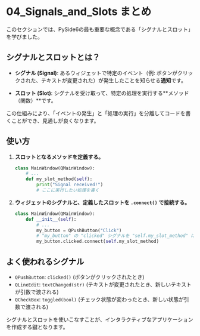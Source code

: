 # 04_Signals_and_Slots まとめ

このセクションでは、PySide6の最も重要な概念である「シグナルとスロット」を学びました。

## シグナルとスロットとは？

- **シグナル (Signal)**: あるウィジェットで特定のイベント（例: ボタンがクリックされた、テキストが変更された）が発生したことを知らせる**通知**です。

- **スロット (Slot)**: シグナルを受け取って、特定の処理を実行する**メソッド（関数）**です。

この仕組みにより、「イベントの発生」と「処理の実行」を分離してコードを書くことができ、見通しが良くなります。

## 使い方

1. **スロットとなるメソッドを定義する。**
   ```python
   class MainWindow(QMainWindow):
       # ...
       def my_slot_method(self):
           print("Signal received!")
           # ここに実行したい処理を書く
   ```

2. **ウィジェットのシグナルと、定義したスロットを `.connect()` で接続する。**
   ```python
   class MainWindow(QMainWindow):
       def __init__(self):
           # ...
           my_button = QPushButton("Click")
           # "my_button" の "clicked" シグナルを "self.my_slot_method" に接続
           my_button.clicked.connect(self.my_slot_method)
   ```

## よく使われるシグナル

- `QPushButton`: `clicked()` (ボタンがクリックされたとき)
- `QLineEdit`: `textChanged(str)` (テキストが変更されたとき、新しいテキストが引数で渡される)
- `QCheckBox`: `toggled(bool)` (チェック状態が変わったとき、新しい状態が引数で渡される)

シグナルとスロットを使いこなすことが、インタラクティブなアプリケーションを作成する鍵となります。
